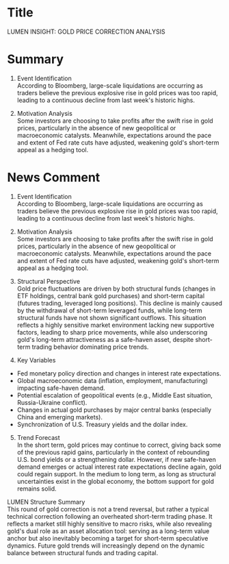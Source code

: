 # Title
LUMEN INSIGHT: GOLD PRICE CORRECTION ANALYSIS

# Summary
1. Event Identification  
According to Bloomberg, large-scale liquidations are occurring as traders believe the previous explosive rise in gold prices was too rapid, leading to a continuous decline from last week's historic highs.

2. Motivation Analysis  
Some investors are choosing to take profits after the swift rise in gold prices, particularly in the absence of new geopolitical or macroeconomic catalysts. Meanwhile, expectations around the pace and extent of Fed rate cuts have adjusted, weakening gold's short-term appeal as a hedging tool.

# News Comment
1. Event Identification  
According to Bloomberg, large-scale liquidations are occurring as traders believe the previous explosive rise in gold prices was too rapid, leading to a continuous decline from last week's historic highs.

2. Motivation Analysis  
Some investors are choosing to take profits after the swift rise in gold prices, particularly in the absence of new geopolitical or macroeconomic catalysts. Meanwhile, expectations around the pace and extent of Fed rate cuts have adjusted, weakening gold's short-term appeal as a hedging tool.

3. Structural Perspective  
Gold price fluctuations are driven by both structural funds (changes in ETF holdings, central bank gold purchases) and short-term capital (futures trading, leveraged long positions). This decline is mainly caused by the withdrawal of short-term leveraged funds, while long-term structural funds have not shown significant outflows. This situation reflects a highly sensitive market environment lacking new supportive factors, leading to sharp price movements, while also underscoring gold's long-term attractiveness as a safe-haven asset, despite short-term trading behavior dominating price trends.

4. Key Variables  
- Fed monetary policy direction and changes in interest rate expectations.  
- Global macroeconomic data (inflation, employment, manufacturing) impacting safe-haven demand.  
- Potential escalation of geopolitical events (e.g., Middle East situation, Russia-Ukraine conflict).  
- Changes in actual gold purchases by major central banks (especially China and emerging markets).  
- Synchronization of U.S. Treasury yields and the dollar index.  

5. Trend Forecast  
In the short term, gold prices may continue to correct, giving back some of the previous rapid gains, particularly in the context of rebounding U.S. bond yields or a strengthening dollar. However, if new safe-haven demand emerges or actual interest rate expectations decline again, gold could regain support. In the medium to long term, as long as structural uncertainties exist in the global economy, the bottom support for gold remains solid.

LUMEN Structure Summary  
This round of gold correction is not a trend reversal, but rather a typical technical correction following an overheated short-term trading phase. It reflects a market still highly sensitive to macro risks, while also revealing gold's dual role as an asset allocation tool: serving as a long-term value anchor but also inevitably becoming a target for short-term speculative dynamics. Future gold trends will increasingly depend on the dynamic balance between structural funds and trading capital.
